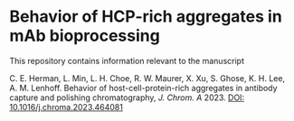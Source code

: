# Behavior of HCP-rich aggregates in mAb bioprocessing

This repository contains information relevant to the manuscript

C. E. Herman, L. Min, L. H. Choe, R. W. Maurer, X. Xu, S. Ghose, K. H. Lee, A. M. Lenhoff. Behavior of host-cell-protein-rich aggregates in antibody capture and polishing chromatography, *J. Chrom. A* 2023. [DOI: 10.1016/j.chroma.2023.464081](https://doi.org/10.1016/j.chroma.2023.464081)

